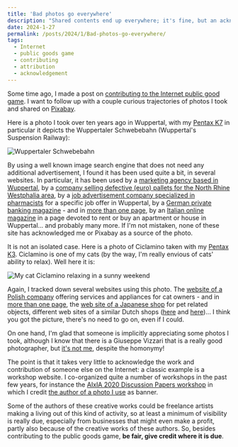 ```yaml
---
title: 'Bad photos go everywhere'
description: "Shared contents end up everywhere; it's fine, but an acknowledgement would be nice..."
date: 2024-1-27
permalink: /posts/2024/1/Bad-photos-go-everywhere/
tags:
  - Internet
  - public goods game
  - contributing
  - attribution
  - acknowledgement
---
```


Some time ago, I made a post on [contributing to the Internet public good game](https://giuseppevizzari.github.io/posts/2023/11/Contributing/). I want to follow up with a couple curious trajectories of photos I took and shared on [Pixabay](https://pixabay.com/users/gvizzari0-1141607/).

Here is a photo I took over ten years ago in Wuppertal, with my [Pentax K7](https://www.pentaxforums.com/camerareviews/pentax-k-7.html) in particular it depicts the Wuppertaler Schwebebahn (Wuppertal's Suspension Railway):

![Wuppertaler Schwebebahn](https://cdn.pixabay.com/photo/2022/01/02/15/55/transportation-6910506_1280.jpg "Wuppertaler Schwebebahn")

By using a well known image search engine that does not need any additional advertisement, I found it has been used quite a bit, in several websites. In particular, it has been used by a [marketing agency based in Wuppertal](https://www.talcompany.de/), by a [company selling defective (euro) pallets for the North Rhine Westphalia area](https://www.europalette.de/wuppertal.html), by a [job advertisement company specialized in pharmacists](https://www.deutscher-apotheker-service.de/stellenangebote/pta/pta-wuppertal-b-1555) for a specific job offer in Wuppertal, by a [German private banking magazine](https://www.private-banking-magazin.de/thema-berufsbild-berater/?page=11) - and in [more than one page](https://www.private-banking-magazin.de/stadtsparkasse-wuppertal-sucht-portfolioberater-fuer-die-individuelle/), by an [Italian online magazine](https://fivmagazine.it/affittare-comprare-vivere-a-wuppertal-condominio-o-casa-familiare-intervista-allagente-immobiliare/) in a page devoted to rent or buy an apartment or house in Wuppertal... and probably many more. If I'm not mistaken, none of these site has acknowledged me or Pixabay as a source of the photo.

It is not an isolated case. Here is a photo of Ciclamino taken with my [Pentax K3](https://www.pentaxforums.com/camerareviews/pentax-k-3.html). Ciclamino is one of my cats (by the way, I'm really envious of cats' ability to relax). Well here it is:

![My cat Ciclamino relaxing in a sunny weekend](https://cdn.pixabay.com/photo/2022/04/15/06/50/cat-7133726_1280.jpg "My cat Ciclamino relaxing in a sunny weekend")

Again, I tracked down several websites using this photo. The [website of a Polish company](https://www.robirobi.com/blog/) offering services and appliances for cat owners - and in [more than one page](https://www.robirobi.com/dobry-drapak-dla-kota-czyli-jaki/), the [web site of a Japanese shop](https://nigaoe-pets.com/blogs/magazine/cat-tower-one) for pet related objects, different web sites of a similar Dutch shops ([here](https://jebestekeuze.nl/category/dieren/) and [here](https://huisdierenreviews.nl/beste-krabpaal/))... I think you got the picture, there's no need to go on, even if I could.

On one hand, I'm glad that someone is implicitly appreciating some photos I took, although I know that there is a Giuseppe Vizzari that is a really good photographer, but [it's not me](https://vizzeppe.wixsite.com/giuseppevizzari/home), despite the homonymy!

The point is that it takes very little to acknowledge the work and contribution of someone else on the Internet: a classic example is a workshop website. I co-organized quite a number of workshops in the past few years, for instance the [AIxIA 2020 Discussion Papers workshop](https://sites.google.com/unimib.it/aixia2020-dp/) in which I credit [the author of a photo I use](https://www.flickr.com/photos/141324643@N05/49877093938) as banner.

Some of the authors of these creative works could be freelance artists making a living out of this kind of activity, so at least a minimum of visibility is really due, especially from businesses that might even make a profit, partly also because of the creative works of these authors. So, besides contributing to the public goods game, __be fair, give credit where it is due__.


